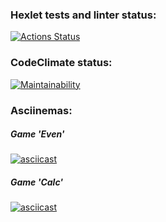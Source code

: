 ### Hexlet tests and linter status:
[![Actions Status](https://github.com/niyatanya/java-project-61/actions/workflows/hexlet-check.yml/badge.svg)](https://github.com/niyatanya/java-project-61/actions)

### CodeClimate status:
[![Maintainability](https://api.codeclimate.com/v1/badges/8592442660ce5effe775/maintainability)](https://codeclimate.com/github/niyatanya/java-project-61/maintainability)

### Asciinemas:
##### Game 'Even'
[![asciicast](https://asciinema.org/a/628773.svg)](https://asciinema.org/a/628773)

##### Game 'Calc'
[![asciicast](https://asciinema.org/a/1HbRCPvgc2xpWngCBkh98Ry6S.svg)](https://asciinema.org/a/1HbRCPvgc2xpWngCBkh98Ry6S)
